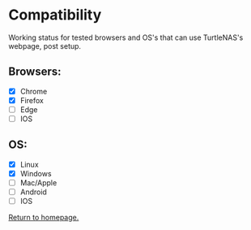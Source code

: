 # Compatibility

Working status for tested browsers and OS's that can use TurtleNAS's webpage, post setup.

## Browsers:
- [x] Chrome
- [x] Firefox
- [ ] Edge
- [ ] IOS

## OS:
- [x] Linux
- [x] Windows
- [ ] Mac/Apple
- [ ] Android
- [ ] IOS

[Return to homepage.](https://github.com/allenc125789/TurtleNAS/blob/main/README.md#overview)
